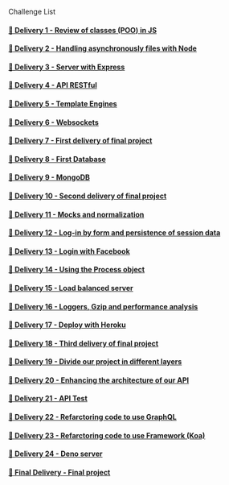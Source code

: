 Challenge List

#### [🔗 Delivery 1 - Review of classes (POO) in JS](https://github.com/Abstrategic/BackEnd_Coderhouse/tree/main/Entrega-1#readme)

#### [🔗 Delivery 2 - Handling asynchronously files with Node](https://github.com/Abstrategic/BackEnd_Coderhouse/tree/main/Entrega-2#readme)

#### [🔗 Delivery 3 - Server with Express](https://github.com/Abstrategic/BackEnd_Coderhouse/tree/main/Entrega-3#readme)

#### [🔗 Delivery 4 - API RESTful](https://github.com/Abstrategic/BackEnd_Coderhouse/tree/main/Entrega-4#readme)

#### [🔗 Delivery 5 - Template Engines](https://github.com/Abstrategic/BackEnd_Coderhouse/tree/main/Entrega-5#readme)

#### [🔗 Delivery 6 - Websockets](https://github.com/Abstrategic/BackEnd_Coderhouse/tree/main/Entrega-6#readme)

#### [🔗 Delivery 7 - First delivery of final project](https://github.com/Abstrategic/BackEnd_Coderhouse/tree/main/Entrega-7#readme)

#### [🔗 Delivery 8 - First Database](https://github.com/Abstrategic/BackEnd_Coderhouse/tree/main/Entrega-8#readme)

#### [🔗 Delivery 9 - MongoDB](https://github.com/Abstrategic/BackEnd_Coderhouse/tree/main/Entrega-9#readme)

#### [🔗 Delivery 10 - Second delivery of final project](https://https://github.com/Abstrategic/BackEnd_Coderhouse/tree/main/Entrega-10#readme)

#### [🔗 Delivery 11 - Mocks and normalization](https://github.com/Abstrategic/BackEnd_Coderhouse/tree/main/Entrega-11#readme)

#### [🔗 Delivery 12 - Log-in by form and persistence of session data](https://github.com/Abstrategic/BackEnd_Coderhouse/tree/main/Entrega-12#readme)

#### [🔗 Delivery 13 - Login with Facebook](https://github.com/Abstrategic/BackEnd_Coderhouse/tree/main/Entrega-13#readme)

#### [🔗 Delivery 14 - Using the Process object](https://github.com/Abstrategic/BackEnd_Coderhouse/tree/main/Entrega-14#readme)

#### [🔗 Delivery 15 - Load balanced server](https://github.com/Abstrategic/BackEnd_Coderhouse/tree/main/Entrega-15#readme)

#### [🔗 Delivery 16 - Loggers, Gzip and performance analysis](https://github.com/Abstrategic/BackEnd_Coderhouse/tree/main/Entrega-16#readme)

#### [🔗 Delivery 17 - Deploy with Heroku](https://github.com/Abstrategic/BackEnd_Coderhouse/tree/main/Entrega-17#readme)

#### [🔗 Delivery 18 - Third delivery of final project](https://github.com/Abstrategic/BackEnd_Coderhouse/tree/main/Entrega-18#readme)

#### [🔗 Delivery 19 - Divide our project in different layers](https://github.com/Abstrategic/BackEnd_Coderhouse/tree/main/Entrega-19#readme)

#### [🔗 Delivery 20 - Enhancing the architecture of our API](https://github.com/Abstrategic/BackEnd_Coderhouse/tree/main/Entrega-20#readme)

#### [🔗 Delivery 21 - API Test](https://github.com/Abstrategic/BackEnd_Coderhouse/tree/main/Entrega-21#readme)

#### [🔗 Delivery 22 - Refarctoring code to use GraphQL](https://github.com/Abstrategic/BackEnd_Coderhouse/tree/main/Entrega-22#readme)

#### [🔗 Delivery 23 - Refarctoring code to use Framework (Koa)](https://github.com/Abstrategic/BackEnd_Coderhouse/tree/main/Entrega-23#readme)

#### [🔗 Delivery 24 - Deno server](https://github.com/Abstrategic/BackEnd_Coderhouse/tree/main/Entrega-24#readme)

#### [🔗 Final Delivery - Final project](https://github.com/Abstrategic/BackEnd_Coderhouse/tree/main/FinalProject#readme)
